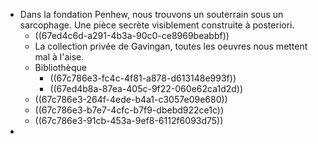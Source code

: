 - Dans la fondation Penhew, nous trouvons un souterrain sous un sarcophage. Une pièce secrète visiblement construite à posteriori.
	- ((67ed4c6d-a291-4b3a-90c0-ce8969beabbf))
	- La collection privée de Gavingan, toutes les oeuvres nous mettent mal à l'aise.
	- Bibliothèque
		- ((67c786e3-fc4c-4f81-a878-d613148e993f))
		- ((67ed4b8a-87ea-405c-9f22-060e62ca1d2d))
	- ((67c786e3-264f-4ede-b4a1-c3057e09e680))
	- ((67c786e3-b7e7-4cfc-b7f9-dbebd922ce1c))
	- ((67c786e3-91cb-453a-9ef8-6112f6093d75))
-